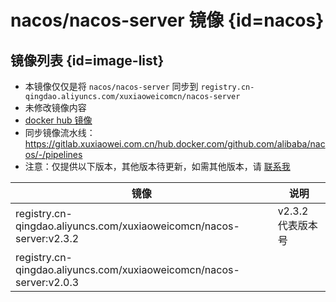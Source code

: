# nacos/nacos-server 镜像 {id=nacos}

## 镜像列表 {id=image-list}

- 本镜像仅仅是将 `nacos/nacos-server` 同步到 `registry.cn-qingdao.aliyuncs.com/xuxiaoweicomcn/nacos-server`
- 未修改镜像内容
- [docker hub 镜像](https://hub.docker.com/r/nacos/nacos-server)
- 同步镜像流水线：https://gitlab.xuxiaowei.com.cn/hub.docker.com/github.com/alibaba/nacos/-/pipelines
- 注意：仅提供以下版本，其他版本待更新，如需其他版本，请 [联系我](../../../guide/website.md)

| 镜像                                                                  | 说明           |
|---------------------------------------------------------------------|--------------|
| registry.cn-qingdao.aliyuncs.com/xuxiaoweicomcn/nacos-server:v2.3.2 | v2.3.2 代表版本号 |
| registry.cn-qingdao.aliyuncs.com/xuxiaoweicomcn/nacos-server:v2.0.3 |              |

<style>

._image_registry_cn-qingdao_aliyuncs_com_xuxiaoweicomcn_nacos-server table tr th:nth-child(1), 
._image_registry_cn-qingdao_aliyuncs_com_xuxiaoweicomcn_nacos-server table tr td:nth-child(1) {
    min-width: 500px;
}

._image_registry_cn-qingdao_aliyuncs_com_xuxiaoweicomcn_nacos-server table tr th:nth-child(2), 
._image_registry_cn-qingdao_aliyuncs_com_xuxiaoweicomcn_nacos-server table tr td:nth-child(2) {
    min-width: 135px;
}

</style>